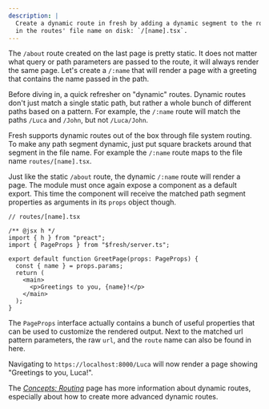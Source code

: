 ```yaml
---
description: |
  Create a dynamic route in fresh by adding a dynamic segment to the route name
  in the routes' file name on disk: `/[name].tsx`.
---
```


The `/about` route created on the last page is pretty static. It does not matter
what query or path parameters are passed to the route, it will always render the
same page. Let's create a `/:name` that will render a page with a greeting
that contains the name passed in the path.

Before diving in, a quick refresher on "dynamic" routes. Dynamic routes don't
just match a single static path, but rather a whole bunch of different paths
based on a pattern. For example, the `/:name` route will match the paths
`/Luca` and `/John`, but not `/Luca/John`.

Fresh supports dynamic routes out of the box through file system routing. To
make any path segment dynamic, just put square brackets around that segment in
the file name. For example the `/:name` route maps to the file name
`routes/[name].tsx`.

Just like the static `/about` route, the dynamic `/:name` route will
render a page. The module must once again expose a component as a default
export. This time the component will receive the matched path segment properties
as arguments in its `props` object though.

```tsx
// routes/[name].tsx

/** @jsx h */
import { h } from "preact";
import { PageProps } from "$fresh/server.ts";

export default function GreetPage(props: PageProps) {
  const { name } = props.params;
  return (
    <main>
      <p>Greetings to you, {name}!</p>
    </main>
  );
}
```

The `PageProps` interface actually contains a bunch of useful properties that
can be used to customize the rendered output. Next to the matched url pattern
parameters, the raw `url`, and the `route` name can also be found in here.

Navigating to `https://localhost:8000/Luca` will now render a page showing
"Greetings to you, Luca!".

The [_Concepts: Routing_][concepts-routing] page has more information about
dynamic routes, especially about how to create more advanced dynamic routes.

[concepts-routing]: /docs/concepts/routing
